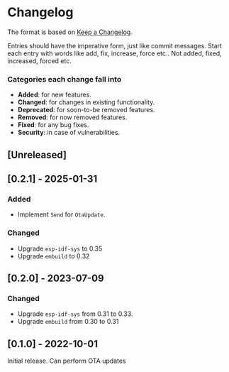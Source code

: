 # Changelog
The format is based on [Keep a Changelog](http://keepachangelog.com/en/1.0.0/).

Entries should have the imperative form, just like commit messages. Start each entry with words like
add, fix, increase, force etc.. Not added, fixed, increased, forced etc.

### Categories each change fall into

* **Added**: for new features.
* **Changed**: for changes in existing functionality.
* **Deprecated**: for soon-to-be removed features.
* **Removed**: for now removed features.
* **Fixed**: for any bug fixes.
* **Security**: in case of vulnerabilities.


## [Unreleased]


## [0.2.1] - 2025-01-31
### Added
- Implement `Send` for `OtaUpdate`.

### Changed
- Upgrade `esp-idf-sys` to 0.35
- Upgrade `embuild` to 0.32


## [0.2.0] - 2023-07-09
### Changed
- Upgrade `esp-idf-sys` from 0.31 to 0.33.
- Upgrade `embuild` from 0.30 to 0.31


## [0.1.0] - 2022-10-01
Initial release. Can perform OTA updates
